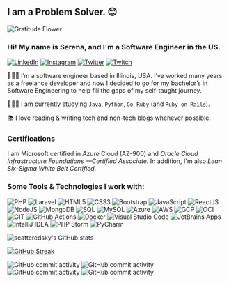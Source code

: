 ## I am a Problem Solver. 😊
![Gratitude Flower](https://emojis.slackmojis.com/emojis/images/1588108758/8792/fb-thankful.png?1588108758 "Gratitude Flower")

### Hi! My name is Serena, and I'm a Software Engineer in the US.
  <a href="https://www.linkedin.com/in/serenaterra/"><img alt="LinkedIn" src="https://img.shields.io/badge/-LinkedIn-335EA2?style=for-the-badge&logo=linkedin&logoColor=white" /></a>
  <a href="https://www.instagram.com/serenaclaireofficial/"><img alt="Instagram" src="https://img.shields.io/badge/-Instagram-335EA2?style=for-the-badge&logo=instagram&logoColor=white" /></a>
  <a href="https://twitter.com/TerraBytes67736"><img alt="Twitter" src="https://img.shields.io/badge/-Twitter-335EA2?style=for-the-badge&logo=twitter&logoColor=white" /></a>
  <a href="https://twitch.tv/serenaclaireofficial"><img alt="Twitch" src="https://img.shields.io/badge/-Twitch-335EA2?style=for-the-badge&logo=twitch&logoColor=white" /></a>


👩🏻‍💻 I’m a software engineer based in Illinois, USA. I’ve worked many years as a freelance developer and now I decided to go for my bachelor’s in Software Engineering to help fill the gaps of my self-taught journey.
	
👩🏻‍🎓 I am currently studying `Java`, `Python`, `Go`, `Ruby` (and `Ruby on Rails`). 

📚 I love reading & writing tech and non-tech blogs whenever possible.

### Certifications
I am Microsoft certified in *Azure* Cloud (AZ-900) and *Oracle Cloud Infrastructure Foundations —Certified Associate.*
In addition, I'm also *Lean Six-Sigma White Belt Certified.*
<br>

### Some Tools & Technologies I work with:
![PHP](https://img.shields.io/badge/Programming-PHP%20-764ABC?style=for-the-badge&logo=php&logoColor=white) ![Laravel](https://img.shields.io/badge/Framework-Laravel-FF8822?style=for-the-badge&logo=laravel&logoColor=white) ![HTML5](https://img.shields.io/badge/UI-HTML5-E34F26?style=for-the-badge&logo=html5&logoColor=red) ![CSS3](https://img.shields.io/badge/-CSS%20-%23335EA2?style=for-the-badge&logo=css3&logoColor=white) ![Bootstrap](https://img.shields.io/badge/UI-Bootstrap%20-%23563D7C?&style=for-the-badge&logo=bootstrap&logoColor=white) ![JavaScript](https://img.shields.io/badge/javascript%20-4479A1?&style=for-the-badge&logo=javascript&logoColor=F7DF1E) ![ReactJS](https://img.shields.io/badge/Library-React%20-%2345b8d8?style=for-the-badge&logo=react&logoColor=white) ![NodeJS](https://img.shields.io/badge/js_runtime-node.js%20-brightgreen?style=for-the-badge&logo=node.js&logoColor=white) ![MongoDB](https://img.shields.io/badge/DB-MongoDB-13aa52?style=for-the-badge&logo=mongodb&logoColor=white) ![SQL](https://img.shields.io/badge/Database-SQL-4479A1?style=for-the-badge) ![MySQL](https://img.shields.io/badge/DBMS-MySQL-13AA52?style=for-the-badge&logo=mysql&logoColor=white)
![Azure](https://img.shields.io/badge/Cloud-Microsoft_Azure-%230A0F4E?style=for-the-badge&logo=microsoftazure&logoColor=blue) ![AWS](https://img.shields.io/badge/Cloud-Amazon_Web_Services-%23FF7F00?style=for-the-badge&logo=amazonaws&logoColor=orange) ![GCP](https://img.shields.io/badge/Cloud-Google_Cloud_Platform-1a73e8?style=for-the-badge&logo=google-cloud&logoColor=white) ![OCI](https://img.shields.io/badge/Cloud-Oracle_Cloud_Infrastructure-darkred?style=for-the-badge&logo=oracle&logoColor=F80000) ![GIT](https://img.shields.io/badge/git%20-black?&style=for-the-badge&logo=git&logoColor=white) ![GitHub Actions](https://img.shields.io/badge/-Github_Actions-2088FF?style=for-the-badge&logo=github-actions&logoColor=white) ![Docker](https://img.shields.io/badge/-Docker-F7DF1E?style=for-the-badge&logo=docker&logoColor=blue) 
![Visual Studio Code](https://img.shields.io/badge/Tools-VS_Code-violet?style=for-the-badge&logo=visualstudiocode&logoColor=white) ![JetBrains Apps](https://img.shields.io/badge/Tools-JetBrains-orange?style=for-the-badge&logo=jetbrains&logoColor=white) ![IntelliJ IDEA](https://img.shields.io/badge/Tools-IntelliJ_IDEA-purple?style=for-the-badge&logo=intellijidea&logoColor=white) ![PHP Storm](https://img.shields.io/badge/Tools-PHP_Storm-orange?style=for-the-badge&logo=phpstorm&logoColor=white) ![PyCharm](https://img.shields.io/badge/Tools-PyCharm-13AA52?style=for-the-badge&logo=pycharm&logoColor=white) 


![scatteredsky's GitHub stats](https://github-readme-stats.vercel.app/api?username=scatteredsky&count_private=true&show_icons=true&theme=algolia) 
<!-- ![Top Langs](https://github-readme-stats.vercel.app/api/top-langs/?username=scatteredsky&show_icons=true&layout=demo&theme=algolia) -->
[![GitHub Streak](https://github-readme-streak-stats.herokuapp.com?user=scatteredsky&theme=chartreuse-dark)](https://git.io/streak-stats)


![GitHub commit activity](https://img.shields.io/github/commit-activity/m/scatteredsky/js-diverse-projects?labelColor=green&style=for-the-badge)
![GitHub commit activity](https://img.shields.io/github/commit-activity/m/scatteredsky/java-developer?labelColor=green&style=for-the-badge)
![GitHub commit activity](https://img.shields.io/github/commit-activity/m/scatteredsky/quebec-java-digital-bootcamp?labelColor=green&style=for-the-badge)
![GitHub commit activity](https://img.shields.io/github/commit-activity/m/scatteredsky/wguprojects?labelColor=green&style=for-the-badge)

